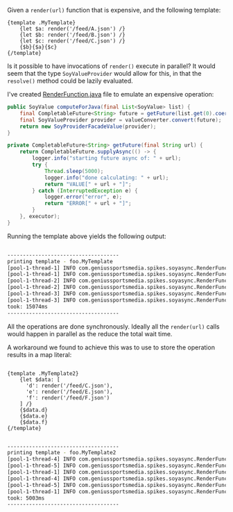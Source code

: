 Given a `render(url)` function that is expensive, and the following template:

```soy
{template .MyTemplate}
    {let $a: render('/feed/A.json') /}
    {let $b: render('/feed/B.json') /}
    {let $c: render('/feed/C.json') /}
    {$b}{$a}{$c}
{/template}

```

Is it possible to have invocations of `render()` execute in parallel?  It would seem that the type 
`SoyValueProvider` would allow for this, in that the `resolve()` method could be lazily evaluated.

I've created [RenderFunction.java](/src/main/java/com/geniussportsmedia/spikes/soyasync/RenderFunction.java) file 
to emulate an expensive operation:

```java
public SoyValue computeForJava(final List<SoyValue> list) {
    final CompletableFuture<String> future = getFuture(list.get(0).coerceToString());
    final SoyValueProvider provider = valueConverter.convert(future);
    return new SoyProviderFacadeValue(provider);
}

private CompletableFuture<String> getFuture(final String url) {
    return CompletableFuture.supplyAsync(() -> {
        logger.info("starting future async of: " + url);
        try {
            Thread.sleep(5000);
            logger.info("done calculating: " + url);
            return "VALUE[" + url + "]";
        } catch (InterruptedException e) {
            logger.error("error", e);
            return "ERROR[" + url + "]";
        }
    }, executor);
}
```

Running the template above yields the following output:

```bash

------------------------------------
printing template - foo.MyTemplate
[pool-1-thread-1] INFO com.geniussportsmedia.spikes.soyasync.RenderFunction - starting future async of: /feed/B.json
[pool-1-thread-1] INFO com.geniussportsmedia.spikes.soyasync.RenderFunction - done calculating: /feed/B.json
[pool-1-thread-2] INFO com.geniussportsmedia.spikes.soyasync.RenderFunction - starting future async of: /feed/A.json
[pool-1-thread-2] INFO com.geniussportsmedia.spikes.soyasync.RenderFunction - done calculating: /feed/A.json
[pool-1-thread-3] INFO com.geniussportsmedia.spikes.soyasync.RenderFunction - starting future async of: /feed/C.json
[pool-1-thread-3] INFO com.geniussportsmedia.spikes.soyasync.RenderFunction - done calculating: /feed/C.json
took: 15074ms
------------------------------------

```

All the operations are done synchronously. Ideally all the `render(url)` calls would happen in parallel as 
the reduce the total wait time.

A workaround we found to achieve this was to use to store the operation results in a map literal:


```soy

{template .MyTemplate2}
    {let $data: [
      'd': render('/feed/C.json'),
      'e': render('/feed/E.json'),
      'f': render('/feed/F.json')
    ] /}
    {$data.d}
    {$data.e}
    {$data.f}
{/template}

```


```bash

------------------------------------
printing template - foo.MyTemplate2
[pool-1-thread-4] INFO com.geniussportsmedia.spikes.soyasync.RenderFunction - starting future async of: /feed/C.json
[pool-1-thread-5] INFO com.geniussportsmedia.spikes.soyasync.RenderFunction - starting future async of: /feed/E.json
[pool-1-thread-1] INFO com.geniussportsmedia.spikes.soyasync.RenderFunction - starting future async of: /feed/F.json
[pool-1-thread-4] INFO com.geniussportsmedia.spikes.soyasync.RenderFunction - done calculating: /feed/C.json
[pool-1-thread-5] INFO com.geniussportsmedia.spikes.soyasync.RenderFunction - done calculating: /feed/E.json
[pool-1-thread-1] INFO com.geniussportsmedia.spikes.soyasync.RenderFunction - done calculating: /feed/F.json
took: 5003ms
------------------------------------

```
